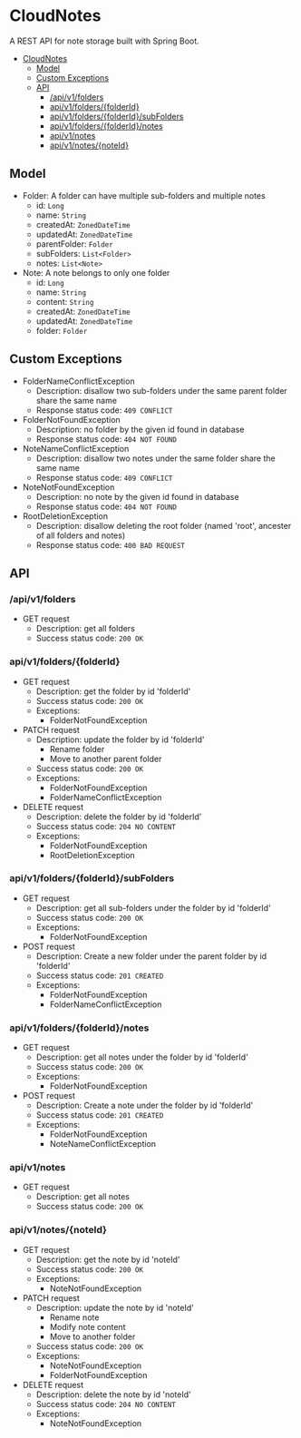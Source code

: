# CloudNotes

A REST API for note storage built with Spring Boot.

- [CloudNotes](#cloudnotes)
  - [Model](#model)
  - [Custom Exceptions](#custom-exceptions)
  - [API](#api)
    - [/api/v1/folders](#apiv1folders)
    - [api/v1/folders/{folderId}](#apiv1foldersfolderid)
    - [api/v1/folders/{folderId}/subFolders](#apiv1foldersfolderidsubfolders)
    - [api/v1/folders/{folderId}/notes](#apiv1foldersfolderidnotes)
    - [api/v1/notes](#apiv1notes)
    - [api/v1/notes/{noteId}](#apiv1notesnoteid)

## Model

- Folder: A folder can have multiple sub-folders and multiple notes
  - id: `Long`
  - name: `String`
  - createdAt: `ZonedDateTime`
  - updatedAt: `ZonedDateTime`
  - parentFolder: `Folder`
  - subFolders: `List<Folder>`
  - notes: `List<Note>`
- Note: A note belongs to only one folder
  - id: `Long`
  - name: `String`
  - content: `String`
  - createdAt: `ZonedDateTime`
  - updatedAt: `ZonedDateTime`
  - folder: `Folder`

## Custom Exceptions

- FolderNameConflictException
  - Description: disallow two sub-folders under the same parent folder share the same name
  - Response status code: `409 CONFLICT`
- FolderNotFoundException
  - Description: no folder by the given id found in database
  - Response status code: `404 NOT FOUND`
- NoteNameConflictException
  - Description: disallow two notes under the same folder share the same name
  - Response status code: `409 CONFLICT`
- NoteNotFoundException
  - Description: no note by the given id found in database
  - Response status code: `404 NOT FOUND`
- RootDeletionException
  - Description: disallow deleting the root folder (named 'root', ancester of all folders and notes)
  - Response status code: `400 BAD REQUEST`

## API

### /api/v1/folders

- GET request
  - Description: get all folders
  - Success status code: `200 OK`

### api/v1/folders/{folderId}

- GET request
  - Description: get the folder by id 'folderId'
  - Success status code: `200 OK`
  - Exceptions:
    - FolderNotFoundException
- PATCH request
  - Description: update the folder by id 'folderId'
    - Rename folder
    - Move to another parent folder
  - Success status code: `200 OK`
  - Exceptions:
    - FolderNotFoundException
    - FolderNameConflictException
- DELETE request
  - Description: delete the folder by id 'folderId'
  - Success status code: `204 NO CONTENT`
  - Exceptions:
    - FolderNotFoundException
    - RootDeletionException

### api/v1/folders/{folderId}/subFolders

- GET request
  - Description: get all sub-folders under the folder by id 'folderId'
  - Success status code: `200 OK`
  - Exceptions:
    - FolderNotFoundException
- POST request
  - Description: Create a new folder under the parent folder by id 'folderId'
  - Success status code: `201 CREATED`
  - Exceptions:
    - FolderNotFoundException
    - FolderNameConflictException

### api/v1/folders/{folderId}/notes

- GET request
  - Description: get all notes under the folder by id 'folderId'
  - Success status code: `200 OK`
  - Exceptions:
    - FolderNotFoundException
- POST request
  - Description: Create a note under the folder by id 'folderId'
  - Success status code: `201 CREATED`
  - Exceptions:
    - FolderNotFoundException
    - NoteNameConflictException

### api/v1/notes

- GET request
  - Description: get all notes
  - Success status code: `200 OK`

### api/v1/notes/{noteId}

- GET request
  - Description: get the note by id 'noteId'
  - Success status code: `200 OK`
  - Exceptions:
    - NoteNotFoundException
- PATCH request
  - Description: update the note by id 'noteId'
    - Rename note
    - Modify note content
    - Move to another folder
  - Success status code: `200 OK`
  - Exceptions:
    - NoteNotFoundException
    - FolderNotFoundException
- DELETE request
  - Description: delete the note by id 'noteId'
  - Success status code: `204 NO CONTENT`
  - Exceptions:
    - NoteNotFoundException
